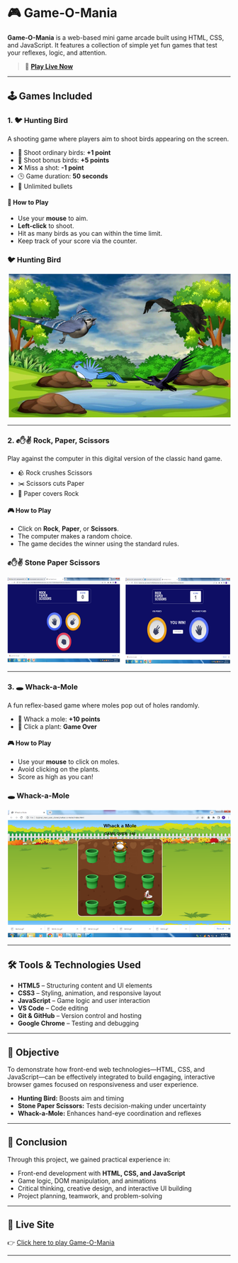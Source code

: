 
# 🎮 Game-O-Mania

**Game-O-Mania** is a web-based mini game arcade built using HTML, CSS, and JavaScript. It features a collection of simple yet fun games that test your reflexes, logic, and attention.

> 🔗 **[Play Live Now](https://jinal-vachheta-58.github.io/project-1-game-o-mania/HOMEPAGE/homepage_index.html)**

---

## 🕹️ Games Included

### 1. 🐦 Hunting Bird
A shooting game where players aim to shoot birds appearing on the screen.

- 🏹 Shoot ordinary birds: **+1 point**
- 🦜 Shoot bonus birds: **+5 points**
- ❌ Miss a shot: **-1 point**
- 🕒 Game duration: **50 seconds**
- 🔄 Unlimited bullets

#### 🎯 How to Play
- Use your **mouse** to aim.
- **Left-click** to shoot.
- Hit as many birds as you can within the time limit.
- Keep track of your score via the counter.

### 🐦 Hunting Bird
![Hunting Bird](Game-O-Mania_ScreenShots/hunting-bird.png)

---

### 2. ✊✋✌️ Rock, Paper, Scissors

Play against the computer in this digital version of the classic hand game.

- 🪨 Rock crushes Scissors  
- ✂️ Scissors cuts Paper  
- 📄 Paper covers Rock

#### 🎮 How to Play
- Click on **Rock**, **Paper**, or **Scissors**.
- The computer makes a random choice.
- The game decides the winner using the standard rules.

### ✊✋✌️ Stone Paper Scissors
![Stone Paper Scissors](Game-O-Mania_ScreenShots/rock-paper-scissors.png)

---

### 3. 🕳️ Whack-a-Mole

A fun reflex-based game where moles pop out of holes randomly.

- 🐹 Whack a mole: **+10 points**
- 🌱 Click a plant: **Game Over**

#### 🎮 How to Play
- Use your **mouse** to click on moles.
- Avoid clicking on the plants.
- Score as high as you can!

### 🕳️ Whack-a-Mole
![Whack-a-Mole](Game-O-Mania_ScreenShots/whack-a-mole.png)

  ---

## 🛠️ Tools & Technologies Used

- **HTML5** – Structuring content and UI elements
- **CSS3** – Styling, animation, and responsive layout
- **JavaScript** – Game logic and user interaction
- **VS Code** – Code editing
- **Git & GitHub** – Version control and hosting
- **Google Chrome** – Testing and debugging

---

## 🎯 Objective

To demonstrate how front-end web technologies—HTML, CSS, and JavaScript—can be effectively integrated to build engaging, interactive browser games focused on responsiveness and user experience.

- **Hunting Bird:** Boosts aim and timing  
- **Stone Paper Scissors:** Tests decision-making under uncertainty  
- **Whack-a-Mole:** Enhances hand-eye coordination and reflexes

---

## 🧠 Conclusion

Through this project, we gained practical experience in:

- Front-end development with **HTML, CSS, and JavaScript**
- Game logic, DOM manipulation, and animations
- Critical thinking, creative design, and interactive UI building
- Project planning, teamwork, and problem-solving

---

## 🔗 Live Site

👉 [Click here to play Game-O-Mania](https://jinal-vachheta-58.github.io/project-1-game-o-mania/HOMEPAGE/homepage_index.html)

---


